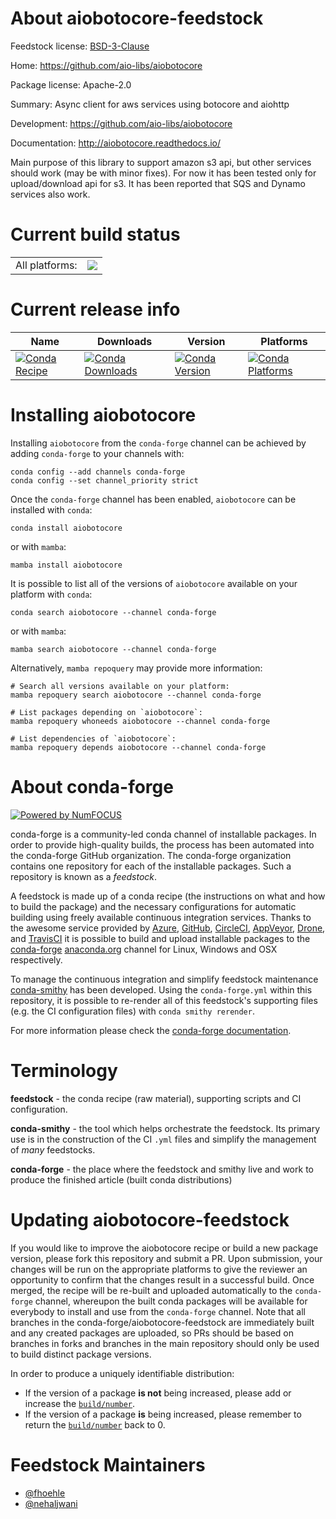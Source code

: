 About aiobotocore-feedstock
===========================

Feedstock license: [BSD-3-Clause](https://github.com/conda-forge/aiobotocore-feedstock/blob/main/LICENSE.txt)

Home: https://github.com/aio-libs/aiobotocore

Package license: Apache-2.0

Summary: Async client for aws services using botocore and aiohttp

Development: https://github.com/aio-libs/aiobotocore

Documentation: http://aiobotocore.readthedocs.io/

Main purpose of this library to support amazon s3 api, but other services
should work (may be with minor fixes). For now it has been tested only for
upload/download api for s3. It has been reported that SQS and Dynamo
services also work.

Current build status
====================


<table><tr><td>All platforms:</td>
    <td>
      <a href="https://dev.azure.com/conda-forge/feedstock-builds/_build/latest?definitionId=2665&branchName=main">
        <img src="https://dev.azure.com/conda-forge/feedstock-builds/_apis/build/status/aiobotocore-feedstock?branchName=main">
      </a>
    </td>
  </tr>
</table>

Current release info
====================

| Name | Downloads | Version | Platforms |
| --- | --- | --- | --- |
| [![Conda Recipe](https://img.shields.io/badge/recipe-aiobotocore-green.svg)](https://anaconda.org/conda-forge/aiobotocore) | [![Conda Downloads](https://img.shields.io/conda/dn/conda-forge/aiobotocore.svg)](https://anaconda.org/conda-forge/aiobotocore) | [![Conda Version](https://img.shields.io/conda/vn/conda-forge/aiobotocore.svg)](https://anaconda.org/conda-forge/aiobotocore) | [![Conda Platforms](https://img.shields.io/conda/pn/conda-forge/aiobotocore.svg)](https://anaconda.org/conda-forge/aiobotocore) |

Installing aiobotocore
======================

Installing `aiobotocore` from the `conda-forge` channel can be achieved by adding `conda-forge` to your channels with:

```
conda config --add channels conda-forge
conda config --set channel_priority strict
```

Once the `conda-forge` channel has been enabled, `aiobotocore` can be installed with `conda`:

```
conda install aiobotocore
```

or with `mamba`:

```
mamba install aiobotocore
```

It is possible to list all of the versions of `aiobotocore` available on your platform with `conda`:

```
conda search aiobotocore --channel conda-forge
```

or with `mamba`:

```
mamba search aiobotocore --channel conda-forge
```

Alternatively, `mamba repoquery` may provide more information:

```
# Search all versions available on your platform:
mamba repoquery search aiobotocore --channel conda-forge

# List packages depending on `aiobotocore`:
mamba repoquery whoneeds aiobotocore --channel conda-forge

# List dependencies of `aiobotocore`:
mamba repoquery depends aiobotocore --channel conda-forge
```


About conda-forge
=================

[![Powered by
NumFOCUS](https://img.shields.io/badge/powered%20by-NumFOCUS-orange.svg?style=flat&colorA=E1523D&colorB=007D8A)](https://numfocus.org)

conda-forge is a community-led conda channel of installable packages.
In order to provide high-quality builds, the process has been automated into the
conda-forge GitHub organization. The conda-forge organization contains one repository
for each of the installable packages. Such a repository is known as a *feedstock*.

A feedstock is made up of a conda recipe (the instructions on what and how to build
the package) and the necessary configurations for automatic building using freely
available continuous integration services. Thanks to the awesome service provided by
[Azure](https://azure.microsoft.com/en-us/services/devops/), [GitHub](https://github.com/),
[CircleCI](https://circleci.com/), [AppVeyor](https://www.appveyor.com/),
[Drone](https://cloud.drone.io/welcome), and [TravisCI](https://travis-ci.com/)
it is possible to build and upload installable packages to the
[conda-forge](https://anaconda.org/conda-forge) [anaconda.org](https://anaconda.org/)
channel for Linux, Windows and OSX respectively.

To manage the continuous integration and simplify feedstock maintenance
[conda-smithy](https://github.com/conda-forge/conda-smithy) has been developed.
Using the ``conda-forge.yml`` within this repository, it is possible to re-render all of
this feedstock's supporting files (e.g. the CI configuration files) with ``conda smithy rerender``.

For more information please check the [conda-forge documentation](https://conda-forge.org/docs/).

Terminology
===========

**feedstock** - the conda recipe (raw material), supporting scripts and CI configuration.

**conda-smithy** - the tool which helps orchestrate the feedstock.
                   Its primary use is in the construction of the CI ``.yml`` files
                   and simplify the management of *many* feedstocks.

**conda-forge** - the place where the feedstock and smithy live and work to
                  produce the finished article (built conda distributions)


Updating aiobotocore-feedstock
==============================

If you would like to improve the aiobotocore recipe or build a new
package version, please fork this repository and submit a PR. Upon submission,
your changes will be run on the appropriate platforms to give the reviewer an
opportunity to confirm that the changes result in a successful build. Once
merged, the recipe will be re-built and uploaded automatically to the
`conda-forge` channel, whereupon the built conda packages will be available for
everybody to install and use from the `conda-forge` channel.
Note that all branches in the conda-forge/aiobotocore-feedstock are
immediately built and any created packages are uploaded, so PRs should be based
on branches in forks and branches in the main repository should only be used to
build distinct package versions.

In order to produce a uniquely identifiable distribution:
 * If the version of a package **is not** being increased, please add or increase
   the [``build/number``](https://docs.conda.io/projects/conda-build/en/latest/resources/define-metadata.html#build-number-and-string).
 * If the version of a package **is** being increased, please remember to return
   the [``build/number``](https://docs.conda.io/projects/conda-build/en/latest/resources/define-metadata.html#build-number-and-string)
   back to 0.

Feedstock Maintainers
=====================

* [@fhoehle](https://github.com/fhoehle/)
* [@nehaljwani](https://github.com/nehaljwani/)

